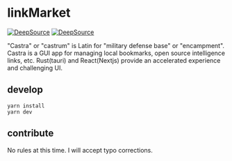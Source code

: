 # linkMarket

[![DeepSource](https://deepsource.io/gh/Coordinate-Cat/castra.svg/?label=active+issues&show_trend=true&token=p-rjvsBoA4xMrWofb40yKY5j)](https://deepsource.io/gh/Coordinate-Cat/castra/?ref=repository-badge)
[![DeepSource](https://deepsource.io/gh/Coordinate-Cat/castra.svg/?label=resolved+issues&show_trend=true&token=p-rjvsBoA4xMrWofb40yKY5j)](https://deepsource.io/gh/Coordinate-Cat/castra/?ref=repository-badge)

"Castra" or "castrum" is Latin for "military defense base" or "encampment".  
Castra is a GUI app for managing local bookmarks, open source intelligence links, etc. Rust(tauri) and React(Nextjs) provide an accelerated experience and challenging UI.

## develop

```
yarn install
yarn dev
```

## contribute

No rules at this time. I will accept typo corrections.
